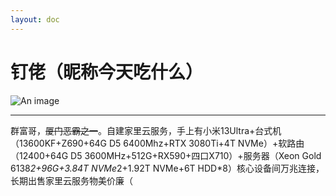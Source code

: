 ```yaml
---
layout: doc
---
```

# 钉佬（昵称今天吃什么）
![An image](http://q1.qlogo.cn/g?b=qq&nk=3363880992&s=160)
_________________
群富哥，~~厦门恶霸之一~~。自建家里云服务，手上有小米13Ultra+台式机（13600KF+Z690+64G D5 6400Mhz+RTX 3080Ti+4T NVMe）+软路由（12400+64G D5 3600MHz+512G+RX590+四口X710）+服务器（Xeon Gold 6138*2+96G+3.84T NVMe*2+1.92T NVMe+6T HDD*8）核心设备间万兆连接，
长期出售家里云服务物美价廉（
